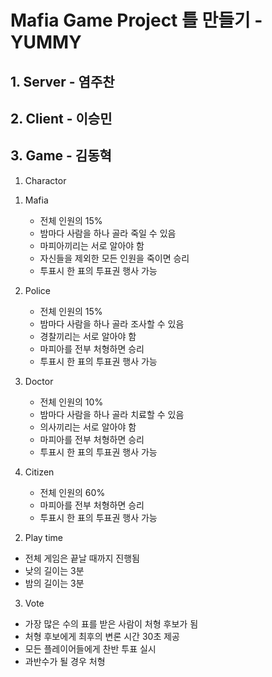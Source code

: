 # Mafia Game Project 틀 만들기 - YUMMY

## 1. Server - 염주찬

## 2. Client - 이승민

## 3. Game - 김동혁

1) Charactor

  1. Mafia
     - 전체 인원의 15%
     - 밤마다 사람을 하나 골라 죽일 수 있음
     - 마피아끼리는 서로 알아야 함
     - 자신들을 제외한 모든 인원을 죽이면 승리
     - 투표시 한 표의 투표권 행사 가능
     
  2. Police
     - 전체 인원의 15%
     - 밤마다 사람을 하나 골라 조사할 수 있음
     - 경찰끼리는 서로 알아야 함
     - 마피아를 전부 처형하면 승리
     - 투표시 한 표의 투표권 행사 가능
     
  3. Doctor
     - 전체 인원의 10%
     - 밤마다 사람을 하나 골라 치료할 수 있음
     - 의사끼리는 서로 알아야 함
     - 마피아를 전부 처형하면 승리
     - 투표시 한 표의 투표권 행사 가능
     
  4. Citizen
     - 전체 인원의 60%
     - 마피아를 전부 처형하면 승리
     - 투표시 한 표의 투표권 행사 가능

2) Play time 

  - 전체 게임은 끝날 때까지 진행됨
  - 낮의 길이는 3분
  - 밤의 길이는 3분
   
3) Vote

  - 가장 많은 수의 표를 받은 사람이 처형 후보가 됨
  - 처형 후보에게 최후의 변론 시간 30초 제공
  - 모든 플레이어들에게 찬반 투표 실시
  - 과반수가 될 경우 처형


